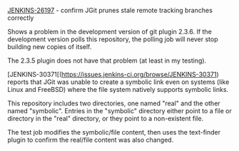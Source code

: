 [JENKINS-26197](https://issues.jenkins-ci.org/browse/JENKINS-26197) - confirm JGit prunes stale remote tracking branches correctly

Shows a problem in the development version of git plugin 2.3.6.  If
the development version polls this repository, the polling job will
never stop building new copies of itself.

The 2.3.5 plugin does not have that problem (at least in my testing).

[JENKINS-30371[(https://issues.jenkins-ci.org/browse/JENKINS-30371)
reports that JGit was unable to create a symbolic link even on systems
(like Linux and FreeBSD) where the file system natively supports
symbolic links.

This repository includes two directories, one named "real" and the
other named "symbolic".  Entries in the "symbolic" directory either
point to a file or directory in the "real" directory, or they point to
a non-existent file.

The test job modifies the symbolic/file content, then uses the text-finder
plugin to confirm the real/file content was also changed.

